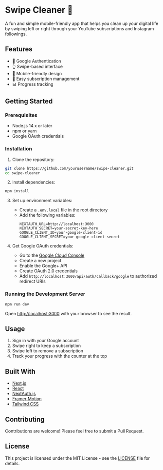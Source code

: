 # Swipe Cleaner 🧹

A fun and simple mobile-friendly app that helps you clean up your digital life by swiping left or right through your YouTube subscriptions and Instagram followings.

## Features

- 🔐 Google Authentication
- 👆 Swipe-based interface
- 📱 Mobile-friendly design
- 🎯 Easy subscription management
- 📊 Progress tracking

## Getting Started

### Prerequisites

- Node.js 14.x or later
- npm or yarn
- Google OAuth credentials

### Installation

1. Clone the repository:
```bash
git clone https://github.com/yourusername/swipe-cleaner.git
cd swipe-cleaner
```

2. Install dependencies:
```bash
npm install
```

3. Set up environment variables:
   - Create a `.env.local` file in the root directory
   - Add the following variables:
     ```
     NEXTAUTH_URL=http://localhost:3000
     NEXTAUTH_SECRET=your-secret-key-here
     GOOGLE_CLIENT_ID=your-google-client-id
     GOOGLE_CLIENT_SECRET=your-google-client-secret
     ```

4. Get Google OAuth credentials:
   - Go to the [Google Cloud Console](https://console.cloud.google.com/)
   - Create a new project
   - Enable the Google+ API
   - Create OAuth 2.0 credentials
   - Add `http://localhost:3000/api/auth/callback/google` to authorized redirect URIs

### Running the Development Server

```bash
npm run dev
```

Open [http://localhost:3000](http://localhost:3000) with your browser to see the result.

## Usage

1. Sign in with your Google account
2. Swipe right to keep a subscription
3. Swipe left to remove a subscription
4. Track your progress with the counter at the top

## Built With

- [Next.js](https://nextjs.org/)
- [React](https://reactjs.org/)
- [NextAuth.js](https://next-auth.js.org/)
- [Framer Motion](https://www.framer.com/motion/)
- [Tailwind CSS](https://tailwindcss.com/)

## Contributing

Contributions are welcome! Please feel free to submit a Pull Request.

## License

This project is licensed under the MIT License - see the [LICENSE](LICENSE) file for details. 